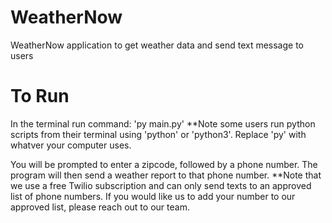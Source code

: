 # WeatherNow
WeatherNow application to get weather data and send text message to users 

# To Run
In the terminal run command: 'py main.py' **Note some users run python scripts from their terminal using 'python' or 'python3'. Replace 'py' with whatver your computer uses.

You will be prompted to enter a zipcode, followed by a phone number. The program will then send a weather report to that phone number. **Note that we use a free Twilio subscription and can only send texts to an approved list of phone numbers. If you would like us to add your number to our approved list, please reach out to our team.
